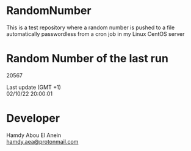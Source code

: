 # RandomNumber    
This is a test repository where a random number is pushed to a file automatically passwordless from a cron job in my Linux CentOS server    
# Random Number of the last run   
20567
      
Last update (GMT +1)    
02/10/22 20:00:01
# Developer    
Hamdy Abou El Anein   
hamdy.aea@protonmail.com
